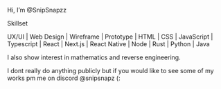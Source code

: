 Hi, I’m @SnipSnapzz

Skillset

UX/UI | Web Design | Wireframe | Prototype | HTML | CSS | JavaScript | Typescript | React | Next.js | React Native | Node | Rust | Python | Java 

I also show interest in mathematics and reverse engineering. 


I dont really do anything publicly but if you would like to see some of my works pm me on discord @snipsnapz (:
<!---
SnipSnapzz/SnipSnapzz is a ✨ special ✨ repository because its `README.md` (this file) appears on your GitHub profile.
You can click the Preview link to take a look at your changes.
--->
